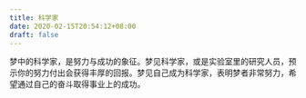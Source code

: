 ```yaml
---
title: 科学家
date: 2020-02-15T20:54:12+08:00
draft: false
---
```


梦中的科学家，是努力与成功的象征。梦见科学家，或是实验室里的研究人员，预示你的努力付出会获得丰厚的回报。梦见自己成为科学家，表明梦者非常努力，希望通过自己的奋斗取得事业上的成功。